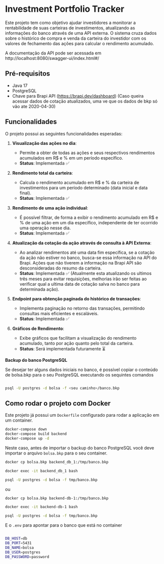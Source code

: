 # Investment Portfolio Tracker


Este projeto tem como objetivo ajudar investidores a monitorar a rentabilidade de suas carteiras de investimentos, atualizando as informações do banco através de uma API externa. O sistema cruza dados sobre o histórico de compra e venda da carteira do investidor com os valores de fechamento das ações para calcular o rendimento acumulado.

A documentação da API pode ser acessada em http://localhost:8080/swagger-ui/index.html#/

## Pré-requisitos

- Java 17
- PostgreSQL
- Chave para Brapi API (https://brapi.dev/dashboard) (Caso queira acessar dados de cotação atualizados, uma ve que os dados de bkp só vão ate 2020-04-30)
  
## Funcionalidades

O projeto possui as seguintes funcionalidades esperadas:

1. **Visualização das ações no dia**:
   - Permite a obter de todas as ações e seus respectivos rendimentos acumulados em R$ e % em um período específico.
   - **Status**: Implementada ✅

2. **Rendimento total da carteira**:
   - Calcula o rendimento acumulado em R$ e % da carteira de investimentos para um período determinado (data inicial e data final).
   - **Status**: Implementada ✅

3. **Rendimento de uma ação individual**:
   - É possível filtrar, de forma a exibir o rendimento acumulado em R$ e % de uma ação em um dia específico, independente de ter ocorrido uma operação nesse dia.
   - **Status**: Implementada ✅

4. **Atualização da cotação da ação através de consulta à API Externa**:
   - Ao analizar rendimentos até uma data fim específica, se a cotação da ação não estiver no banco, busca-se essa informação na API do Brapi. Ações que não tiverem a informação na Brapi API são desconsideradas do resumo da carteira.
   - **Status**: Implementada ✅ (Atualmente esta atualizando os ultimos três meses para evitar requisições, melhorias irão ser feitas ao verificar qual a ultima data de cotação salva no banco para determinada ação).

5. **Endpoint para obtenção paginada do histórico de transações**:  
   - Implementa paginação no retorno das transações, permitindo consultas mais eficientes e escaláveis.  
   - **Status**: Implementada ✅

6. **Gráficos de Rendimento**:
   - Exibe gráficos que facilitam a visualização do rendimento acumulado, tanto por ação quanto pelo total da carteira.
   - **Status**: Será implementada futuramente ⏳

**Backup do banco PostgreSQL**

Se desejar ter alguns dados iniciais no banco, é possível copiar o conteúdo de bolsa.bkp para o seu PostgreSQL executando os sequintes comandos

```sh

psql -U postgres -d bolsa -f <seu caminho>/banco.bkp

```

## Como rodar o projeto com Docker

Este projeto já possui um `Dockerfile` configurado para rodar a aplicação em um container.

```sh
docker-compose down
docker-compose build backend
docker-compose up -d
```

Neste caso, antes de importar o backup do banco PostgreSQL você deve importar o arquivo `bolsa.bkp` para o seu container.

```sh
docker cp bolsa.bkp backend_db_1:/tmp/banco.bkp

docker exec -it backend_db_1 bash

psql -U postgres -d bolsa -f tmp/banco.bkp
```
ou

```sh
docker cp bolsa.bkp backend-db-1:/tmp/banco.bkp

docker exec -it backend-db-1 bash

psql -U postgres -d bolsa -f tmp/banco.bkp
```

E o `.env` para apontar para o banco que está no container

```sh

DB_HOST=db
DB_PORT=5431
DB_NAME=bolsa
DB_USER=postgres
DB_PASSWORD=password

```
